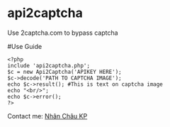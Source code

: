 # api2captcha
Use 2captcha.com to bypass captcha

#Use Guide
```
<?php
include 'api2captcha.php';
$c = new Api2Captcha('APIKEY HERE');
$c->decode('PATH TO CAPTCHA IMAGE');
echo $c->result(); #This is text on captcha image
echo "<br/>";
echo $c->error();
?>
```

Contact me: [Nhân Châu KP](https://www.facebook.com/pronhan95)
